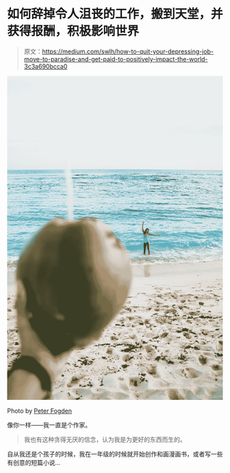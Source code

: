 # 如何辞掉令人沮丧的工作，搬到天堂，并获得报酬，积极影响世界

> 原文：<https://medium.com/swlh/how-to-quit-your-depressing-job-move-to-paradise-and-get-paid-to-positively-impact-the-world-3c3a690bcca0>

![](img/a6ebb1044c5c8e6d4ebf5a5abe90867f.png)

Photo by [Peter Fogden](https://unsplash.com/photos/wgR6yzptp4s?utm_source=unsplash&utm_medium=referral&utm_content=creditCopyText)

像你一样——我一直是个作家。

> 我也有这种贪得无厌的信念，认为我是为更好的东西而生的。

自从我还是个孩子的时候，我在一年级的时候就开始创作和画漫画书，或者写一些有创意的短篇小说…